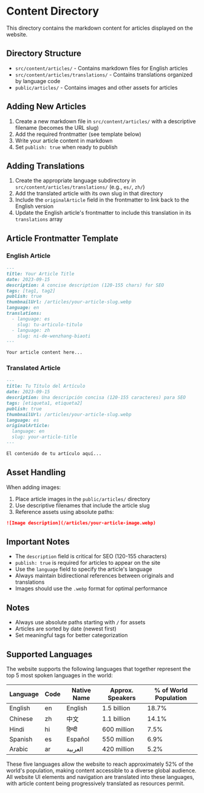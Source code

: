 # Content Directory

This directory contains the markdown content for articles displayed on the website.

## Directory Structure

- `src/content/articles/` - Contains markdown files for English articles
- `src/content/articles/translations/` - Contains translations organized by language code
- `public/articles/` - Contains images and other assets for articles

## Adding New Articles

1. Create a new markdown file in `src/content/articles/` with a descriptive filename (becomes the URL slug)
2. Add the required frontmatter (see template below)
3. Write your article content in markdown
4. Set `publish: true` when ready to publish

## Adding Translations

1. Create the appropriate language subdirectory in `src/content/articles/translations/` (e.g., `es/`, `zh/`)
2. Add the translated article with its own slug in that directory
3. Include the `originalArticle` field in the frontmatter to link back to the English version
4. Update the English article's frontmatter to include this translation in its `translations` array

## Article Frontmatter Template

### English Article

```markdown
---
title: Your Article Title
date: 2023-09-15
description: A concise description (120-155 chars) for SEO
tags: [tag1, tag2]
publish: true
thumbnailUrl: /articles/your-article-slug.webp
language: en
translations:
  - language: es
    slug: tu-articulo-titulo
  - language: zh
    slug: ni-de-wenzhang-biaoti
---

Your article content here...
```

### Translated Article

```markdown
---
title: Tu Título del Artículo
date: 2023-09-15
description: Una descripción concisa (120-155 caracteres) para SEO
tags: [etiqueta1, etiqueta2]
publish: true
thumbnailUrl: /articles/your-article-slug.webp
language: es
originalArticle:
  language: en
  slug: your-article-title
---

El contenido de tu artículo aquí...
```

## Asset Handling

When adding images:

1. Place article images in the `public/articles/` directory
2. Use descriptive filenames that include the article slug
3. Reference assets using absolute paths:

```markdown
![Image description](/articles/your-article-image.webp)
```

## Important Notes

- The `description` field is critical for SEO (120-155 characters)
- `publish: true` is required for articles to appear on the site
- Use the `language` field to specify the article's language
- Always maintain bidirectional references between originals and translations
- Images should use the `.webp` format for optimal performance

## Notes

- Always use absolute paths starting with `/` for assets
- Articles are sorted by date (newest first)
- Set meaningful tags for better categorization 

## Supported Languages

The website supports the following languages that together represent the top 5 most spoken languages in the world:

| Language | Code | Native Name | Approx. Speakers | % of World Population |
|----------|------|-------------|------------------|------------------------|
| English  | en   | English     | 1.5 billion      | 18.7%                  |
| Chinese  | zh   | 中文        | 1.1 billion      | 14.1%                  |
| Hindi    | hi   | हिन्दी      | 600 million      | 7.5%                   |
| Spanish  | es   | Español     | 550 million      | 6.9%                   |
| Arabic   | ar   | العربية     | 420 million      | 5.2%                   |

These five languages allow the website to reach approximately 52% of the world's population, making content accessible to a diverse global audience. All website UI elements and navigation are translated into these languages, with article content being progressively translated as resources permit. 